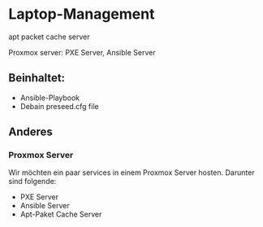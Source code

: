 # Laptop-Management

apt packet cache server


Proxmox server: PXE Server, Ansible Server
## Beinhaltet:
* Ansible-Playbook
* Debain preseed.cfg file

## Anderes

### Proxmox Server 

Wir möchten ein paar services in einem Proxmox Server hosten. Darunter sind folgende:
* PXE Server
* Ansible Server
* Apt-Paket Cache Server

